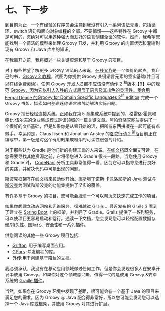 # 七、下一步

到目前为止，一个有经验的程序员会注意到我没有引入一系列语法元素，包括循环、switch 语句和面向对象编程的全部。不要惊慌——这些特性在 Groovy 中都是可用的，您绝对可以用这种强大而友好的语言创建全面的软件。然而，我希望您能找到一个简洁的模型来处理 Groovy 开发，并利用 Groovy 的内置优势和灌输到现有 Groovy 和 Java 库中的知识。

在我离开之前，我将概述一些关键资源和基于 Groovy 的项目。

对于那些希望了解更多 Groovy 语法的人来说，[在线文档](http://camel.apache.org/ftp)是一个很好的起点。我自己的书，[Groovy 2 教程](http://0.0.0.0:8161/admin/)，试图为你提供 Groovy 关键语言元素的坚实基础(并且可以在线免费阅读)。任何 Groovy 开发人员都不应该没有动作 2 <sup class="calibre39">和</sup>版本[【9】](8.html#_ftn9)中的规范 [Groovy，因为它以引人入胜的方式展示了语言及其出色的灵活性。我会用 Fergal Dearle 的](http://camel.apache.org/file.html)[Groovy for Domain Specific Languages 2<sup class="calibre39">和</sup> edition](http://docs.groovy-lang.org/latest/html/gapi/groovy/sql/Sql.html) 完成一个 Groovy 书架，探索如何创建迷你语言来帮助解决实际问题。

Groovy 擅长轻松连接系统。正如我在第 5 章集成系统中提到的，格雷格·霍佩和鲍比·伍尔夫的[企业集成模式](http://www.enterpriseintegrationpatterns.com/)是该领域的一篇关键文章。[阿帕奇骆驼网站](http://camel.apache.org/manual.html)提供了一个很好的文档基础，但是如果你是从零开始的话，把所有东西拼凑在一起可能有点棘手。幸运的是，Claus Ibsen 和 Jonathan Anstey 的[骆驼行动 2 <sup class="calibre39">第</sup>版](https://www.manning.com/books/camel-in-action-second-edition)目前正在编写中，第一版是对这个有用的集成框架的可读性很强的介绍。

对于那些认为 Gradle 是他们新的构建工具的人来说，[在线文档](http://projects.spring.io/spring-boot/)既全面又可读，在您需要寻找其他资源之前，它将带您进入 Gradle 很长一段路。当您使用 Groovy 和 Gradle 时， [CodeNarc](http://www.oracle.com/technetwork/articles/java/ma14-java-se-8-streams-2177646.html) 分析工具非常值得一看，因为它可以指导您进行良好的实践，并解决代码中可能出现的问题。

斯波克框架有[在线文档](http://camel.apache.org/simple.html)来帮助你开始。[康斯坦丁诺斯·卡佩洛尼斯的 Java 测试与斯波克](http://camel.apache.org/bindy.html)为测试和斯波克的功能集提供了坚实的覆盖。

有许多基于 Groovy 的项目，您可能会发现一个可以帮助您快速完成工作的项目。

如果你想建立动态网站和网络服务，很难越过 [Grails](https://commons.apache.org/proper/commons-csv/archives/1.2/apidocs/org/apache/commons/csv/CSVFormat.html) 。最近发布的 Grails 3 看到了建立在 [Spring Boot](http://www.enterpriseintegrationpatterns.com/patterns/messaging/MessageChannel.html) 上的框架，并利用了 Gradle。Grails 提供了一系列服务，可以使项目更容易启动和运行。通读一下文档，您会发现您可以轻松配置数据存储/持久性、国际化、安全性和一系列插件。

供您阅读的其他一些 Groovy 项目包括:

*   [Griffon](https://docs.oracle.com/javase/8/docs/api/java/util/stream/Stream.html) :用于编写桌面应用。
*   [GPars](http://gradle.org/) :并发编程的库。
*   [外传](http://kobo.github.io/gaiden/):用于创建基于降价的文档。

我必须承认，我没有在移动应用领域做过任何工作，但是你会发现很多人在安卓开发中使用 Groovy。如果你对这个领域感兴趣，值得一试的是使用 Groovy &安卓系统的 [Gradle 插件](https://github.com/groovy/groovy-android-gradle-plugin)。

当然，如果您在 Groovy 环境中发现了差距，很可能会有一个基于 Java 的项目来满足您的需求。因为 Groovy 与 Java 配合得非常好，所以您可能会发现您可以选择一个 Java 库或框架，并使用 Groovy 对其进行扩展。